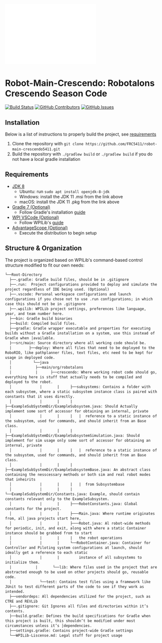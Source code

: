 # ![Prosper-Engineering-Team](/Banner.png)
# Robot-Main-Crescendo: Robotalons Crescendo Season Code

[![Build Status](https://github.com/FRC5411/robot-main-crescendo5411/actions/workflows/Build-Push.yml/badge.svg?branch=Production)](https://github.com/FRC5411/robot-main-crescendo5411/actions/workflows/Build-Push.yml)
[![GitHub Contributors](https://img.shields.io/github/contributors/FRC5411/robot-main-crescendo5411.svg?branch=Production)](https://github.com/FRC5411/robot-main-crescendo5411/graphs/contributors)
[![GitHub Issues](https://img.shields.io/github/issues/FRC5411/robot-main-crescendo5411.svg?branch=Production)](https://github.com/FRC5411/robot-main-crescendo5411/graphs/issues)
## Installation

Below is a list of instructions to properly build the project, see [requirements](##Requirements)

1. Clone the repository with `git clone https://github.com/FRC5411/robot-main-crescendo5411.git`
2. Build the repository with `./gradlew build` or `./gradlew build` if you do not have a local gradle installation

## Requirements

- [JDK 8](https://adoptium.net/temurin/releases/?version=8)
    - Ubuntu: run `sudo apt install openjdk-8-jdk`
    - Windows: install the JDK 11 .msi from the link above
    - macOS: install the JDK 11 .pkg from the link above
- [Gradle 7 (Optional)](https://gradle.org/releases/)
    - Follow Gradle's installation [guide](https://gradle.org/install/#prerequisites)
- [WPI VSCode (Optional)](https://github.com/wpilibsuite/allwpilib/releases/tag/v2023.4.3)
    - Follow WPILib's [guide](https://docs.wpilib.org/en/stable/docs/zero-to-robot/step-2/wpilib-setup.html)
- [AdvantageScope (Optional)](https://github.com/Mechanical-Advantage/AdvantageScope/releases/tag/v3.0.0)
    - Execute the distribution to begin setup
      
## Structure & Organization

The project is organized based on WPILib's command-based control structure modified to fit our own needs:

```
└──Root-Directory
  ├──.gradle: Gradle build files, should be in .gitignore
  ├──.run:  Project configurations provided to deploy and simulate the project regardless of IDE being used. (Optional)
  ├──.vscode: Personal workspace configurations and launch configurations if you chose not to use .run configurations; in which case this should not be in .gitignore
  ├──.wpilib: WPILib project settings, preferences like language, year, and team number here.
  ├──bin: Gradle build binaries
  ├──build: Compiled build files.
  ├──gradle: Gradle wrapper executable and properties for executing builds without a Gradle installation on a system, use this instead of Gradle when │available.
  ├──src/main: Source directory where all working code should be.
  |        ├──deploy: Where all files that need to be deployed to the RoboRIO, like pathplanner files, text files, etc need to be kept for usage in deployed code.    
  │ 	     └──java
  |           ├──main/org/robotalons
  |           |    	 ├──crescendo: Where working robot code should go, everything here is stuff that actually needs to be compiled and deployed to the robot.
  │ 	        |       |     ├──subsystems: Contains a folder with each subsystem, where a static subsystem instance class is paired with constants that it uses directly.
  │ 	        |       |     |   ├──ExampleSubSystemDir/ExampleSubsystem.java: Should Actually implement some sort of accessor for obtaining an internal, private 	     
  │ 	        |       |     |   |  reference to a static instance of the subsystem, used for commands, and should inherit from an Base class.
  │ 	        |       |     |   ├──ExampleSubSystemDir/ExampleSubsystemSimulation.java: Should implement for sim usage only some sort of accessor for obtaining an internal, private 	     
  │ 	        |       |     |   |  reference to a static instance of the subsystem, used for commands, and should inherit from an Base class.
  │ 	        |       |     |   ├──ExampleSubSystemDir/ExampleSubsystemBase.java: An abstract class containing the nesscessary methods or both sim and real robot modes that inheirits
  │ 	        |       |     |   |  from Subsystembase
  │ 	        |       |     |   └──ExampleSubSystemDir/Constants.java: Example, should contain constants relevant only to the ExampleSubsysten.
  │ 	        |       |     ├───RobotConstants.java: Global constants for the project.
  │ 	        |       |     ├───Main.java: Where runtime originates from, all java projects start here,
  │ 	        |       |     ├───Robot.java: Al robot-wide methods for periodic, init, and exit, along with where a static Container instance should be grabbed from to start 
  │ 	        |       |     |   the robot operations
  │ 	        |       |     └──RobotContainer.java: Container for Controller and Piloting system configurations at launch, should ideally get a reference to each static         
  │ 	        |       |         instance of all subsystems to initialize them.
  |           |       └──lib: Where files used in the project that are abstracted enough to be used on other projects should go, reusable code.
  │ 	        └──test: Contains test files using a framework like JUnit to test different parts of the code to see if they work as intended.
  ├──vendordeps: All dependencies utilized for the project, such as CTRE and REVLib
  ├──.gitignore: Git Ignores all files and directories within it’s contents.
  ├──build.gradle: Defines the build specifications for Gradle when this project is built, this shouldn’t be modified under most circumstances unless it’s │dependencies.
  ├──settings.gradle: Contains project-wide Gradle settings
  └──WPILib-Liscense.md: Legal stuff for project usage
```
